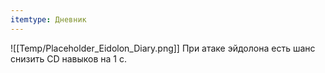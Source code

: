 ```yaml
---
itemtype: Дневник
---
```

![[Temp/Placeholder_Eidolon_Diary.png]]
При атаке эйдолона есть шанс снизить CD навыков на 1 с.
